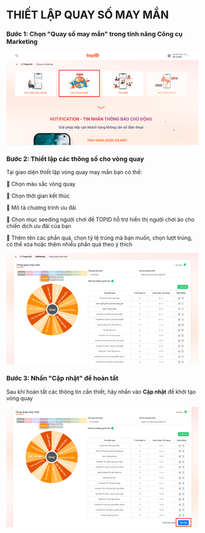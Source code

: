 # THIẾT LẬP QUAY SỐ MAY MẮN

### Bước 1: Chọn "Quay số may mắn" trong tính năng Công cụ Marketing

![](<../../../.gitbook/assets/image (21) (1).png>)

### Bước 2: Thiết lập các thông số cho vòng quay

Tại giao diện thiết lập vòng quay may mắn bạn có thể:

🔹 Chọn màu sắc vòng quay

🔹 Chọn thời gian kết thúc&#x20;

🔹 Mô tả chương trình ưu đãi

🔹 Chọn mục seeding người chơi để TOPID hỗ trợ hiển thị người chơi ảo cho chiến dịch ưu đãi của bạn

🔹 Thêm tên các phần quà, chọn tỷ lệ trúng mà bạn muốn, chọn lượt trúng, có thể xóa hoặc thêm nhiều phần quà theo ý thích



![](<../../../.gitbook/assets/image (28).png>)

### Bước 3: Nhấn "Cập nhật" để hoàn tất

Sau khi hoàn tất các thông tin cần thiết, hãy nhấn vào **Cập nhật** để khởi tạo vòng quay

![](<../../../.gitbook/assets/image (9).png>)

##
